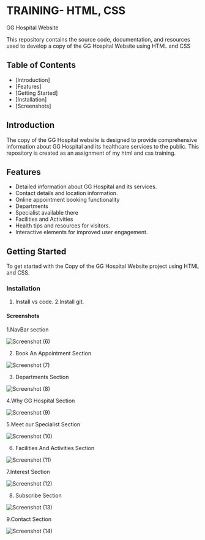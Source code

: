 # TRAINING- HTML, CSS

GG Hospital Website 

This repository contains the source code, documentation, and resources used to develop a copy of the GG Hospital Website using HTML and CSS

## Table of Contents

- [Introduction]
- [Features]
- [Getting Started]
- [Installation]
- [Screenshots]


## Introduction

The copy of the GG Hospital website is designed to provide comprehensive information about GG Hospital and its healthcare services to the public. This repository is created as an assignment of my html and css training.

## Features

- Detailed information about GG Hospital and its services.
- Contact details and location information.
- Online appointment booking functionality
- Departments
- Specialist available there
- Facilities and Activities
- Health tips and resources for visitors.
- Interactive elements for improved user engagement.

## Getting Started

To get started with the Copy of the GG Hospital Website project using HTML and CSS.

### Installation

1. Install vs code.
2.Install git.

#### Screenshots
1.NavBar section

![Screenshot (6)](https://github.com/ashna-saju/html-css-training/assets/149554694/3210c5a6-8fef-4b57-8ac0-b8f666173043)

2. Book An Appointment Section

![Screenshot (7)](https://github.com/ashna-saju/html-css-training/assets/149554694/329fdf04-d37a-4077-ad9e-b0c45c026fcb)

3. Departments Section
   
![Screenshot (8)](https://github.com/ashna-saju/html-css-training/assets/149554694/45e450b8-4c2a-42c7-b856-d5d516265373)

4.Why GG Hospital Section

![Screenshot (9)](https://github.com/ashna-saju/html-css-training/assets/149554694/cdd7c3e6-1709-4e96-af12-9affd989c23b)

5.Meet our Specialist Section

![Screenshot (10)](https://github.com/ashna-saju/html-css-training/assets/149554694/2f745147-adea-45b1-b5a2-26b5e8ca4463)

6. Facilities And Activities Section

![Screenshot (11)](https://github.com/ashna-saju/html-css-training/assets/149554694/70ca6e4b-dbab-47c5-af4d-f70565422e24)


7.Interest Section

![Screenshot (12)](https://github.com/ashna-saju/html-css-training/assets/149554694/82344dfe-6b0a-4c4e-9b99-526c60bc9952)


8. Subscribe Section

![Screenshot (13)](https://github.com/ashna-saju/html-css-training/assets/149554694/4043a8ac-6b7b-48f9-9c48-807843cc29a5)

9.Contact Section

![Screenshot (14)](https://github.com/ashna-saju/html-css-training/assets/149554694/5ec177dc-778f-4cb8-aa15-a559a4a881d0)




